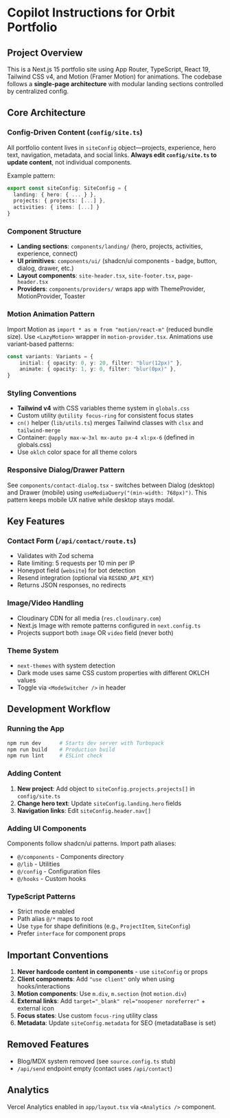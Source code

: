 # Copilot Instructions for Orbit Portfolio

## Project Overview

This is a Next.js 15 portfolio site using App Router, TypeScript, React 19, Tailwind CSS v4, and Motion (Framer Motion) for animations. The codebase follows a **single-page architecture** with modular landing sections controlled by centralized config.

## Core Architecture

### Config-Driven Content (`config/site.ts`)

All portfolio content lives in `siteConfig` object—projects, experience, hero text, navigation, metadata, and social links. **Always edit `config/site.ts` to update content**, not individual components.

Example pattern:

```typescript
export const siteConfig: SiteConfig = {
  landing: { hero: { ... } },
  projects: { projects: [...] },
  activities: { items: [...] }
}
```

### Component Structure

- **Landing sections**: `components/landing/` (hero, projects, activities, experience, connect)
- **UI primitives**: `components/ui/` (shadcn/ui components - badge, button, dialog, drawer, etc.)
- **Layout components**: `site-header.tsx`, `site-footer.tsx`, `page-header.tsx`
- **Providers**: `components/providers/` wraps app with ThemeProvider, MotionProvider, Toaster

### Motion Animation Pattern

Import Motion as `import * as m from "motion/react-m"` (reduced bundle size). Use `<LazyMotion>` wrapper in `motion-provider.tsx`. Animations use variant-based patterns:

```typescript
const variants: Variants = {
	initial: { opacity: 0, y: 20, filter: "blur(12px)" },
	animate: { opacity: 1, y: 0, filter: "blur(0px)" },
}
```

### Styling Conventions

- **Tailwind v4** with CSS variables theme system in `globals.css`
- Custom utility `@utility focus-ring` for consistent focus states
- `cn()` helper (`lib/utils.ts`) merges Tailwind classes with `clsx` and `tailwind-merge`
- Container: `@apply max-w-3xl mx-auto px-4 xl:px-6` (defined in globals.css)
- Use `oklch` color space for all theme colors

### Responsive Dialog/Drawer Pattern

See `components/contact-dialog.tsx` - switches between Dialog (desktop) and Drawer (mobile) using `useMediaQuery("(min-width: 768px)")`. This pattern keeps mobile UX native while desktop stays modal.

## Key Features

### Contact Form (`/api/contact/route.ts`)

- Validates with Zod schema
- Rate limiting: 5 requests per 10 min per IP
- Honeypot field (`website`) for bot detection
- Resend integration (optional via `RESEND_API_KEY`)
- Returns JSON responses, no redirects

### Image/Video Handling

- Cloudinary CDN for all media (`res.cloudinary.com`)
- Next.js Image with remote patterns configured in `next.config.ts`
- Projects support both `image` OR `video` field (never both)

### Theme System

- `next-themes` with system detection
- Dark mode uses same CSS custom properties with different OKLCH values
- Toggle via `<ModeSwitcher />` in header

## Development Workflow

### Running the App

```bash
npm run dev      # Starts dev server with Turbopack
npm run build    # Production build
npm run lint     # ESLint check
```

### Adding Content

1. **New project**: Add object to `siteConfig.projects.projects[]` in `config/site.ts`
2. **Change hero text**: Update `siteConfig.landing.hero` fields
3. **Navigation links**: Edit `siteConfig.header.nav[]`

### Adding UI Components

Components follow shadcn/ui patterns. Import path aliases:

- `@/components` - Components directory
- `@/lib` - Utilities
- `@/config` - Configuration files
- `@/hooks` - Custom hooks

### TypeScript Patterns

- Strict mode enabled
- Path alias `@/*` maps to root
- Use `type` for shape definitions (e.g., `ProjectItem`, `SiteConfig`)
- Prefer `interface` for component props

## Important Conventions

1. **Never hardcode content in components** - use `siteConfig` or props
2. **Client components**: Add `"use client"` only when using hooks/interactions
3. **Motion components**: Use `m.div`, `m.section` (not `motion.div`)
4. **External links**: Add `target="_blank" rel="noopener noreferrer"` + external icon
5. **Focus states**: Use custom `focus-ring` utility class
6. **Metadata**: Update `siteConfig.metadata` for SEO (metadataBase is set)

## Removed Features

- Blog/MDX system removed (see `source.config.ts` stub)
- `/api/send` endpoint empty (contact uses `/api/contact`)

## Analytics

Vercel Analytics enabled in `app/layout.tsx` via `<Analytics />` component.
